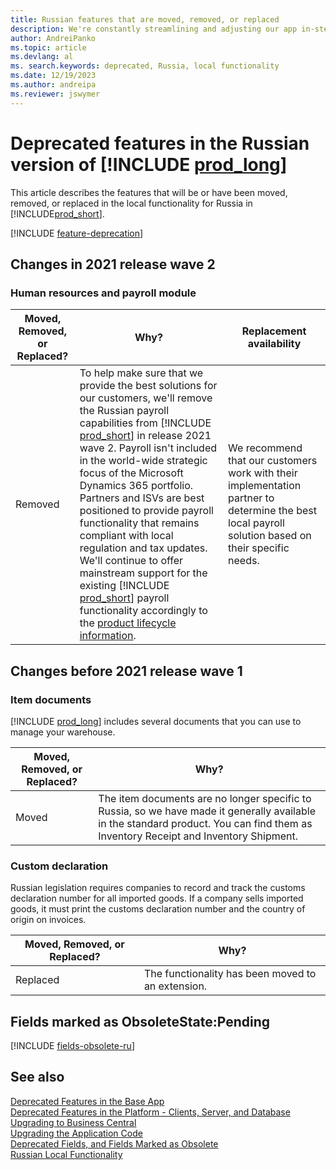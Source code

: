 ```yaml
---
title: Russian features that are moved, removed, or replaced
description: We're constantly streamlining and adjusting our app in-step with market developments. Read about the features for Russia that we have moved, removed, or replaced.
author: AndreiPanko
ms.topic: article
ms.devlang: al
ms. search.keywords: deprecated, Russia, local functionality
ms.date: 12/19/2023
ms.author: andreipa
ms.reviewer: jswymer
---
```


# Deprecated features in the Russian version of [!INCLUDE [prod_long](../includes/prod_long.md)]

This article describes the features that will be or have been moved, removed, or replaced in the local functionality for Russia in [!INCLUDE[prod_short](../includes/prod_short.md)].

[!INCLUDE [feature-deprecation](../includes/feature-deprecation.md)]

## Changes in 2021 release wave 2

### Human resources and payroll module

|Moved, Removed, or Replaced?|Why?|Replacement availability|
|----|----|----|
|Removed| To help make sure that we provide the best solutions for our customers, we'll remove the Russian payroll capabilities from [!INCLUDE [prod_short](../includes/prod_short.md)] in release 2021 wave 2. Payroll isn't included in the world-wide strategic focus of the Microsoft Dynamics 365 portfolio. Partners and ISVs are best positioned to provide payroll functionality that remains compliant with local regulation and tax updates. We'll continue to offer mainstream support for the existing [!INCLUDE [prod_short](../includes/prod_short.md)] payroll functionality accordingly to the [product lifecycle information](/lifecycle/products/?products=dynamics&terms=Business%20Central%20on-premises).|We recommend that our customers work with their implementation partner to determine the best local payroll solution based on their specific needs.|

## Changes before 2021 release wave 1

### Item documents

[!INCLUDE [prod_long](../includes/prod_long.md)] includes several documents that you can use to manage your warehouse.  

|Moved, Removed, or Replaced?|Why?|
|----|----|
|Moved| The item documents are no longer specific to Russia, so we have made it generally available in the standard product. You can find them as Inventory Receipt and Inventory Shipment. |

### Custom declaration
Russian legislation requires companies to record and track the customs declaration number for all imported goods. If a company sells imported goods, it must print the customs declaration number and the country of origin on invoices.

|Moved, Removed, or Replaced?|Why?|
|----|----|
|Replaced| The functionality has been moved to an extension. |

## Fields marked as ObsoleteState:Pending

[!INCLUDE [fields-obsolete-ru](../includes/fields-obsolete-ru.md)]

## See also

[Deprecated Features in the Base App](deprecated-features-w1.md)  
[Deprecated Features in the Platform - Clients, Server, and Database](deprecated-features-platform.md)  
[Upgrading to Business Central](upgrading-to-business-central.md)  
[Upgrading the Application Code](upgrading-the-application-code.md)  
[Deprecated Fields, and Fields Marked as Obsolete](deprecated-fields.md)  
[Russian Local Functionality](/dynamics365/business-central/LocalFunctionality/Russia/russia-local-functionality)  
